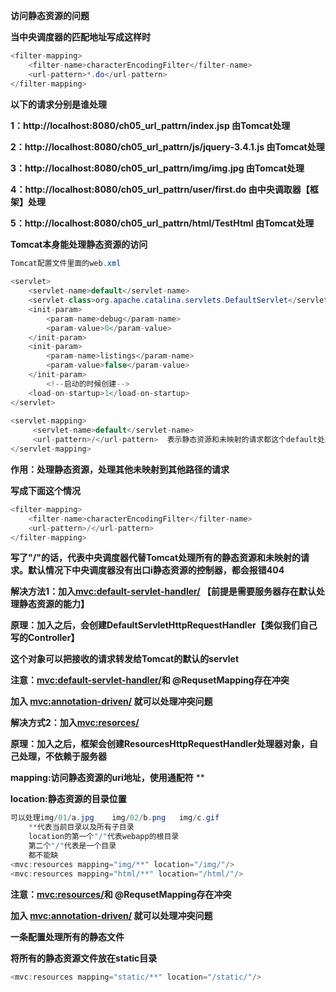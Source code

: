 **访问静态资源的问题**

**当中央调度器的匹配地址写成这样时**

```java
<filter-mapping>
    <filter-name>characterEncodingFilter</filter-name>
    <url-pattern>*.do</url-pattern>
</filter-mapping>
```

**以下的请求分别是谁处理**

**1：http://localhost:8080/ch05_url_pattrn/index.jsp                   由Tomcat处理**

**2：http://localhost:8080/ch05_url_pattrn/js/jquery-3.4.1.js     由Tomcat处理**

**3：http://localhost:8080/ch05_url_pattrn/img/img.jpg              由Tomcat处理**

**4：http://localhost:8080/ch05_url_pattrn/user/first.do             由中央调取器【框架】处理**

**5：http://localhost:8080/ch05_url_pattrn/html/TestHtml         由Tomcat处理**

**Tomcat本身能处理静态资源的访问**



```java
Tomcat配置文件里面的web.xml
    
<servlet>
    <servlet-name>default</servlet-name>
    <servlet-class>org.apache.catalina.servlets.DefaultServlet</servlet-class>
    <init-param>
        <param-name>debug</param-name>
        <param-value>0</param-value>
    </init-param>
    <init-param>
        <param-name>listings</param-name>
        <param-value>false</param-value>
    </init-param>
        <!--启动的时候创建-->
    <load-on-startup>1</load-on-startup>
</servlet>
        
<servlet-mapping>
     <servlet-name>default</servlet-name>
     <url-pattern>/</url-pattern>  表示静态资源和未映射的请求都这个default处理
</servlet-mapping>
```

**作用：处理静态资源，处理其他未映射到其他路径的请求**

  <!--The default servlet for all web applications, that serves static -->
  <!-- resources.  It processes all requests that are not mapped to other -->
  <!-- servlets with servlet mappings (defined either here or in your own -->
  <!-- web.xml file).  This servlet supports the following initialization -->



**写成下面这个情况**

```java
<filter-mapping>
    <filter-name>characterEncodingFilter</filter-name>
    <url-pattern>/</url-pattern>
</filter-mapping>
```

**写了"/"的话，代表中央调度器代替Tomcat处理所有的静态资源和未映射的请求。默认情况下中央调度器没有出口i静态资源的控制器，都会报错404**



**解决方法1：加入<mvc:default-servlet-handler/>  【前提是需要服务器存在默认处理静态资源的能力】**

**原理：加入之后，会创建DefaultServletHttpRequestHandler【类似我们自己写的Controller】**

**这个对象可以把接收的请求转发给Tomcat的默认的servlet**



**注意：<mvc:default-servlet-handler/>和 @RequsetMapping存在冲突**

**加入 <mvc:annotation-driven/> 就可以处理冲突问题**





**解决方式2：加入<mvc:resorces/>**

**原理：加入之后，框架会创建ResourcesHttpRequestHandler处理器对象，自己处理，不依赖于服务器**

**mapping:访问静态资源的uri地址，使用通配符** **

**location:静态资源的目录位置**



```Java
可以处理img/01/a.jpg    img/02/b.png   img/c.gif
    **代表当前目录以及所有子目录
    location的第一个"/"代表webapp的根目录
    第二个"/"代表是一个目录
    都不能缺
<mvc:resources mapping="img/**" location="/img/"/>
<mvc:resources mapping="html/**" location="/html/"/>
```

**注意：<mvc:resources/>和 @RequsetMapping存在冲突**

**加入 <mvc:annotation-driven/> 就可以处理冲突问题**



**一条配置处理所有的静态文件**

**将所有的静态资源文件放在static目录**

```java
<mvc:resources mapping="static/**" location="/static/"/>
```

